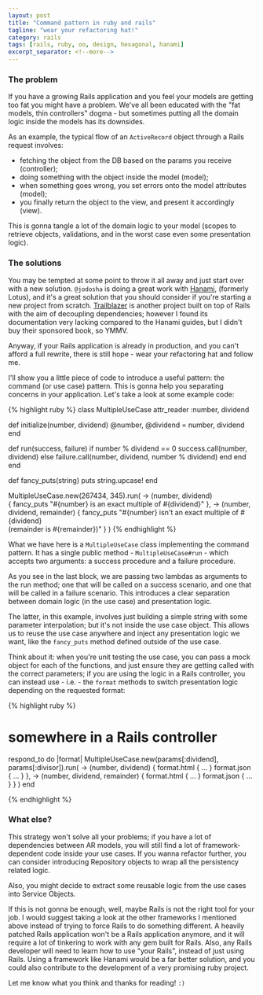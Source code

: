 ```yaml
---
layout: post
title: "Command pattern in ruby and rails"
tagline: "wear your refactoring hat!"
category: rails
tags: [rails, ruby, oo, design, hexagonal, hanami]
excerpt_separator: <!--more-->
---
```


### The problem

If you have a growing Rails application and you feel your models are getting too
fat you might have a problem. We've all been educated with the "fat models, thin
controllers" dogma - but sometimes putting all the domain logic inside the
models has its downsides.

As an example, the typical flow of an `ActiveRecord` object through a Rails
request involves:

* fetching the object from the DB based on the params you receive (controller);
* doing something with the object inside the model (model);
* when something goes wrong, you set errors onto the model attributes (model);
* you finally return the object to the view, and present it accordingly (view).

This is gonna tangle a lot of the domain logic to your model (scopes to
retrieve objects, validations, and in the worst case even some presentation
logic).

<!--more-->

### The solutions

You may be tempted at some point to throw it all away and just start over with a
new solution. `@jodosha` is doing a great work with
[Hanami](https://github.com/hanami/hanami), (formerly Lotus), and it's a great
solution that you should consider if you're starting a new project from scratch.
[Trailblazer](https://github.com/apotonick/trailblazer) is another project built
on top of Rails with the aim of decoupling dependencies; however I found its
documentation very lacking compared to the Hanami guides, but I didn't buy their
sponsored book, so YMMV.

Anyway, if your Rails application is already in production, and you can't afford
a full rewrite, there is still hope - wear your refactoring hat and follow me.

I'll show you a little piece of code to introduce a useful pattern:
the command (or use case) pattern. This is gonna help you separating concerns
in your application. Let's take a look at some example code:

{% highlight ruby %}
class MultipleUseCase
  attr_reader :number, dividend

  def initialize(number, dividend)
    @number, @dividend = number, dividend
  end

  def run(success, failure)
    if number % dividend == 0
      success.call(number, dividend)
    else
      failure.call(number, dividend, number % dividend)
    end
  end
end

def fancy_puts(string)
  puts string.upcase!
end

MultipleUseCase.new(267434, 345).run(
  -> (number, dividend)            
      { fancy_puts "#{number} is an exact multiple of #{dividend}" },
  -> (number, dividend, remainder)
      { fancy_puts "#{number} isn't an exact multiple of #{dividend}\
                   (remainder is #{remainder})" }
)
{% endhighlight %}

What we have here is a `MultipleUseCase` class implementing the command pattern.
It has a single public method - `MultipleUseCase#run` - which accepts two
arguments: a success procedure and a failure procedure.

As you see in the last block, we are passing two lambdas as arguments to the
run method; one that will be called on a success scenario, and one that will be
called in a failure scenario. This introduces a clear separation between
domain logic (in the use case) and presentation logic.

The latter, in this example, involves just building a simple string with some
parameter interpolation; but it's not inside the use case object. This allows us
to reuse the use case anywhere and inject any presentation logic we want, like
the `fancy_puts` method defined outside of the use case.

Think about it: when you're unit testing the use case, you can pass a mock
object for each of the functions, and just ensure they are getting called with
the correct parameters; if you are using the logic in a Rails controller, you
can instead use - i.e. - the `format` methods to switch presentation logic
depending on the requested format:

{% highlight ruby %}
# somewhere in a Rails controller

respond_to do |format|
  MultipleUseCase.new(params[:dividend], params[:divisor]).run(
    -> (number, dividend) {
      format.html { ... }
      format.json { ... }
    },
    -> (number, dividend, remainder) {
      format.html { ... }
      format.json { ... }
    }
  )
end

{% endhighlight %}

### What else?

This strategy won't solve all your problems; if you have a lot of dependencies
between AR models, you will still find a lot of framework-dependent code inside
your use cases. If you wanna refactor further, you can consider introducing
Repository objects to wrap all the persistency related logic.

Also, you might decide to extract some reusable logic from the use cases into
Service Objects.

If this is not gonna be enough, well, maybe Rails is not the right tool for your
job. I would suggest taking a look at the other frameworks I mentioned above
instead of trying to force Rails to do something different. A heavily patched
Rails application won't be a Rails application anymore, and it will require a
lot of tinkering to work with any gem built for Rails. Also, any Rails developer
will need to learn how to use "your Rails", instead of just using Rails.
Using a framework like Hanami would be a far better solution, and you could
also contribute to the development of a very promising ruby project.

Let me know what you think and thanks for reading! `:)`
